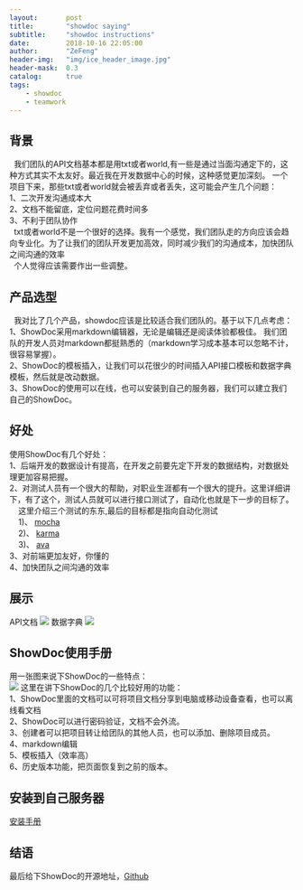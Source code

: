 ```yaml
---
layout:       post
title:        "showdoc saying"
subtitle:     "showdoc instructions"
date:         2018-10-16 22:05:00
author:       "ZeFeng"
header-img:   "img/ice_header_image.jpg"
header-mask:  0.3
catalog:      true
tags:
    - showdoc
    - teamwork
---
```



## 背景
&nbsp;&nbsp;我们团队的API文档基本都是用txt或者world,有一些是通过当面沟通定下的，这种方式其实不太友好。最近我在开发数据中心的时候，这种感觉更加深刻。
一个项目下来，那些txt或者world就会被丢弃或者丢失，这可能会产生几个问题：<br />
1、二次开发沟通成本大<br />
2、文档不能留底，定位问题花费时间多<br />
3、不利于团队协作<br />
&nbsp;&nbsp;txt或者world不是一个很好的选择。我有一个感觉，我们团队走的方向应该会趋向专业化。为了让我们的团队开发更加高效，同时减少我们的沟通成本，加快团队之间沟通的效率<br />
&nbsp;&nbsp;个人觉得应该需要作出一些调整。

## 产品选型
&nbsp;&nbsp;我对比了几个产品，showdoc应该是比较适合我们团队的。基于以下几点考虑：<br />
1、ShowDoc采用markdown编辑器，无论是编辑还是阅读体验都极佳。
我们团队的开发人员对markdown都挺熟悉的（markdown学习成本基本可以忽略不计，很容易掌握）。<br />
2、ShowDoc的模板插入，让我们可以花很少的时间插入API接口模板和数据字典模板，然后就是改动数据。<br />
3、ShowDoc的使用可以在线，也可以安装到自己的服务器，我们可以建立我们自己的ShowDoc。<br />

## 好处
使用ShowDoc有几个好处：<br />
1、后端开发的数据设计有提高，在开发之前要先定下开发的数据结构，对数据处理更加容易把握。<br />
2、对测试人员有一个很大的帮助，对职业生涯都有一个很大的提升。这里详细讲下，有了这个，测试人员就可以进行接口测试了，自动化也就是下一步的目标了。<br />
&nbsp;&nbsp;&nbsp;&nbsp;这里介绍三个测试的东东,最后的目标都是指向自动化测试<br />
&nbsp;&nbsp;&nbsp;&nbsp;1)、 [mocha](https://m.aliyun.com/jiaocheng/topic_75092_1.html) <br />
&nbsp;&nbsp;&nbsp;&nbsp;2)、 [karma](http://karma-runner.github.io/2.0/index.html) <br />
&nbsp;&nbsp;&nbsp;&nbsp;3)、 [ava](http://i5ting.github.io/ava-practice/) <br />
3、对前端更加友好，你懂的<br />
4、加快团队之间沟通的效率<br />

## 展示
API文档
<img src="https://00feng00.github.io/img/showdoc_interface-saying.jpg">
数据字典
<img src="https://00feng00.github.io/img/showdoc_data-saying.jpg">

## ShowDoc使用手册
用一张图来说下ShowDoc的一些特点：<br />
<img src="https://00feng00.github.io/img/showdoc-goodPoint.jpg">
这里在讲下ShowDoc的几个比较好用的功能：<br />
1、ShowDoc里面的文档可以可将项目文档分享到电脑或移动设备查看，也可以离线看文档<br />
2、ShowDoc可以进行密码验证，文档不会外流。<br />
3、创建者可以把项目转让给团队的其他人员，也可以添加、删除项目成员。<br />
4、markdown编辑<br />
5、模板插入（效率高）<br />
6、历史版本功能，把页面恢复到之前的版本。<br />

## 安装到自己服务器
[安装手册](https://www.showdoc.cc/help?page_id=13732)


## 结语
最后给下ShowDoc的开源地址，[Github](https://github.com/star7th/showdoc)






